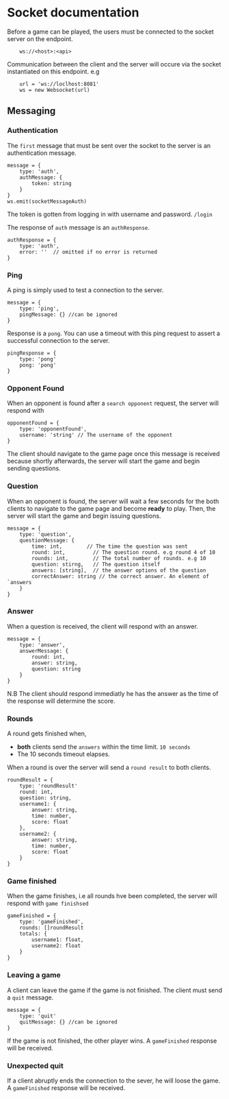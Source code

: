 # Socket documentation

Before a game can be played, the users must be connected to the socket server on the endpoint.
```
    ws://<host>:<api>
```
Communication between the client and the server will occure via the socket instantiated on this endpoint.
e.g
```
    url = 'ws://loclhost:8081'
    ws = new Websocket(url)
```

## Messaging

### Authentication
The `first` message that must be sent over the socket to the server is an authentication message.
```
message = {
    type: 'auth',
    authMessage: {
        token: string
    }
}
ws.emit(socketMessageAuth)
```
The token is gotten from logging in with username and password. `/login`

The response of `auth` message is an `authResponse`.
```
authResponse = {
    type: 'auth',
    error: ''  // omitted if no error is returned
}
```

### Ping
A ping is simply used to test a connection to the server.
```
message = {
    type: 'ping',
    pingMessage: {} //can be ignored
}
```
Response is a `pong`. You can use a timeout with this ping request to assert a successful connection to the server.
```
pingResponse = {
    type: 'pong'
    pong: 'pong'
}
```

### Opponent Found

When an opponent is found after a `search opponent` request, the server will respond with 
```
opponentFound = {
    type: 'opponentFound',
    username: 'string' // The username of the opponent
}
```
The client should navigate to the game page once this message is received because shortly afterwards,
the server will start the game and begin sending questions.

### Question

When an opponent is found, the server will wait a few seconds for the both clients to navigate to the game page and become **ready** to play.
Then, the server will start the game and begin issuing questions.

```
message = {
    type: 'question',
    questionMessage: {
        time: int,        // The time the question was sent
        round: int,         // The question round. e.g round 4 of 10
        rounds: int,        // The total number of rounds. e.g 10
        question: stirng,   // The question itself
        answers: [string],  // the answer options of the question
        correctAnswer: string // the correct answer. An element of `answers 
    }
}
```

### Answer
When a question is received, the client will respond with an answer.
```
message = {
    type: 'answer',
    answerMessage: {
        round: int,
        answer: string,
        question: string
    }
}
```
N.B The client should respond immediatly he has the answer as the time of the response will determine the score.


### Rounds
A round gets finished when,

 - **both** clients send the `answers` within the time limit. `10 seconds`
 - The 10 seconds timeout elapses.
 
When a round is over the server will send a `round result` to both clients. 
```
roundResult = {
    type: 'roundResult'
    round: int,
    question: string,
    username1: {
        answer: string,
        time: number,
        score: float
    },
    username2: {
        answer: string,
        time: number,
        score: float
    }
}
```


### Game finished

When the game finishes, i.e all rounds hve been completed, the server will respond with `game finishsed`
```
gameFinished = {
    type: 'gameFinished',
    rounds: []roundResult
    totals: {
        username1: float,
        username2: float
    }
}
```

### Leaving a game
A client can leave the game if the game is not finished.
The client must send a `quit` message.

```
message = {
    type: 'quit'
    quitMessage: {} //can be ignored
}
```
If the game is not finished, the other player wins.
A `gameFinished` response will be received.

### Unexpected quit

If a client abruptly ends the connection to the sever, he will loose the game.
A `gameFinished` response will be received.




